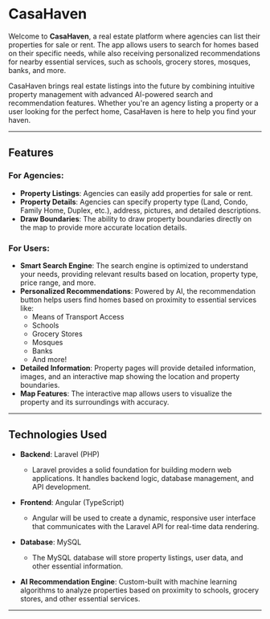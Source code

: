 # CasaHaven

Welcome to **CasaHaven**, a real estate platform where agencies can list their properties for sale or rent. The app allows users to search for homes based on their specific needs, while also receiving personalized recommendations for nearby essential services, such as schools, grocery stores, mosques, banks, and more.

CasaHaven brings real estate listings into the future by combining intuitive property management with advanced AI-powered search and recommendation features. Whether you're an agency listing a property or a user looking for the perfect home, CasaHaven is here to help you find your haven.

---

## Features

### For Agencies:
- **Property Listings**: Agencies can easily add properties for sale or rent.
- **Property Details**: Agencies can specify property type (Land, Condo, Family Home, Duplex, etc.), address, pictures, and detailed descriptions.
- **Draw Boundaries**: The ability to draw property boundaries directly on the map to provide more accurate location details.

### For Users:
- **Smart Search Engine**: The search engine is optimized to understand your needs, providing relevant results based on location, property type, price range, and more.
- **Personalized Recommendations**: Powered by AI, the recommendation button helps users find homes based on proximity to essential services like:
  - Means of Transport Access
  - Schools
  - Grocery Stores
  - Mosques
  - Banks
  - And more!
- **Detailed Information**: Property pages will provide detailed information, images, and an interactive map showing the location and property boundaries.
- **Map Features**: The interactive map allows users to visualize the property and its surroundings with accuracy.

---

## Technologies Used

- **Backend**: Laravel (PHP)
  - Laravel provides a solid foundation for building modern web applications. It handles backend logic, database management, and API development.
  
- **Frontend**: Angular (TypeScript)
  - Angular will be used to create a dynamic, responsive user interface that communicates with the Laravel API for real-time data rendering.
  
- **Database**: MySQL
  - The MySQL database will store property listings, user data, and other essential information.

- **AI Recommendation Engine**: Custom-built with machine learning algorithms to analyze properties based on proximity to schools, grocery stores, and other essential services.

---

